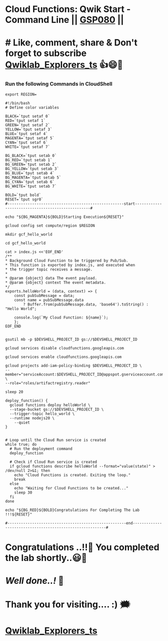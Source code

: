 # Cloud Functions: Qwik Start - Command Line || [GSP080](https://www.cloudskillsboost.google/focuses/916?parent=catalog) ||

# # Like, comment, share & Don't forget to subscribe [Qwiklab_Explorers_ts](https://youtube.com/@titashshil?si=RgamNu1dc9jVIbJN) 👍😄🤝

### Run the following Commands in CloudShell

```
export REGION=
```
```
#!/bin/bash
# Define color variables

BLACK=`tput setaf 0`
RED=`tput setaf 1`
GREEN=`tput setaf 2`
YELLOW=`tput setaf 3`
BLUE=`tput setaf 4`
MAGENTA=`tput setaf 5`
CYAN=`tput setaf 6`
WHITE=`tput setaf 7`

BG_BLACK=`tput setab 0`
BG_RED=`tput setab 1`
BG_GREEN=`tput setab 2`
BG_YELLOW=`tput setab 3`
BG_BLUE=`tput setab 4`
BG_MAGENTA=`tput setab 5`
BG_CYAN=`tput setab 6`
BG_WHITE=`tput setab 7`

BOLD=`tput bold`
RESET=`tput sgr0`
#----------------------------------------------------start--------------------------------------------------#

echo "${BG_MAGENTA}${BOLD}Starting Execution${RESET}"

gcloud config set compute/region $REGION

mkdir gcf_hello_world

cd gcf_hello_world

cat > index.js <<'EOF_END'
/**
* Background Cloud Function to be triggered by Pub/Sub.
* This function is exported by index.js, and executed when
* the trigger topic receives a message.
*
* @param {object} data The event payload.
* @param {object} context The event metadata.
*/
exports.helloWorld = (data, context) => {
    const pubSubMessage = data;
    const name = pubSubMessage.data
        ? Buffer.from(pubSubMessage.data, 'base64').toString() : "Hello World";
    
    console.log(`My Cloud Function: ${name}`);
    };
EOF_END


gsutil mb -p $DEVSHELL_PROJECT_ID gs://$DEVSHELL_PROJECT_ID

gcloud services disable cloudfunctions.googleapis.com

gcloud services enable cloudfunctions.googleapis.com

gcloud projects add-iam-policy-binding $DEVSHELL_PROJECT_ID \
--member="serviceAccount:$DEVSHELL_PROJECT_ID@appspot.gserviceaccount.com" \
--role="roles/artifactregistry.reader"

sleep 20

deploy_function() {
  gcloud functions deploy helloWorld \
  --stage-bucket gs://$DEVSHELL_PROJECT_ID \
  --trigger-topic hello_world \
  --runtime nodejs20 \
    --quiet
}


# Loop until the Cloud Run service is created
while true; do
  # Run the deployment command
  deploy_function

  # Check if Cloud Run service is created
  if gcloud functions describe helloWorld --format="value(state)" > /dev/null 2>&1; then
    echo "Cloud Functions is created. Exiting the loop."
    break
  else
    echo "Waiting for Cloud Functions to be created..."
    sleep 30
  fi
done

echo "${BG_RED}${BOLD}Congratulations For Completing The Lab !!!${RESET}"

#-----------------------------------------------------end----------------------------------------------------------#
```

# Congratulations ..!!🎉  You completed the lab shortly..😃💯

# *Well done..!* 👏

# Thank you for visiting.... :) 🗯️

# [Qwiklab_Explorers_ts](https://youtube.com/@titashshil?si=RgamNu1dc9jVIbJN)
